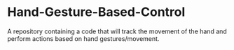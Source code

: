 # Hand-Gesture-Based-Control
A repository containing a code that will track the movement of the hand and perform actions based on hand gestures/movement.
